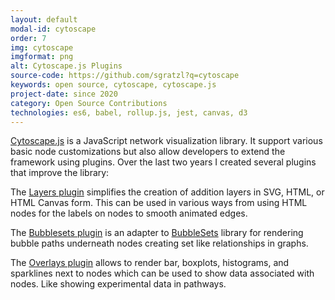 ```yaml
---
layout: default
modal-id: cytoscape
order: 7
img: cytoscape
imgformat: png
alt: Cytoscape.js Plugins
source-code: https://github.com/sgratzl?q=cytoscape
keywords: open source, cytoscape, cytoscape.js
project-date: since 2020
category: Open Source Contributions
technologies: es6, babel, rollup.js, jest, canvas, d3
---
```


[Cytoscape.js](https://js.cytoscape.org/) is a JavaScript network visualization library. It support various basic node customizations but also allow developers to extend the framework using plugins. Over the last two years I created several plugins that improve the library:

The [Layers plugin](https://github.com/sgratzl/cytoscape.js-layers) simplifies the creation of addition layers in SVG, HTML, or HTML Canvas form. This can be used in various ways from using HTML nodes for the labels on nodes to smooth animated edges.

The [Bubblesets plugin](https://github.com/upsetjs/cytoscape.js-bubblesets) is an adapter to [BubbleSets](https://github.com/upsetjs/bubblesets-js) library for rendering bubble paths underneath nodes creating set like relationships in graphs.

The [Overlays plugin](https://github.com/sgratzl/cytoscape.js-overlays) allows to render bar, boxplots, histograms, and sparklines next to nodes which can be used to show data associated with nodes. Like showing experimental data in pathways.